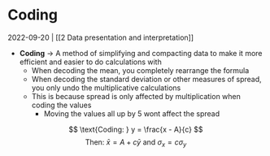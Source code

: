 # Coding
2022-09-20 | [[2 Data presentation and interpretation]]

- **Coding** -> A method of simplifying and compacting data to make it more efficient and easier to do calculations with
	- When decoding the mean, you completely rearrange the formula
	- When decoding the standard deviation or other measures of spread, you only undo the multiplicative calculations
	- This is because spread is only affected by multiplication when coding the values
		- Moving the values all up by 5 wont affect the spread

$$
\text{Coding: } y = \frac{x - A}{c}
$$
$$
\text{Then: } \bar{x} = A + c\bar{y}
\text{ and } \sigma_x = c\sigma_y
$$
